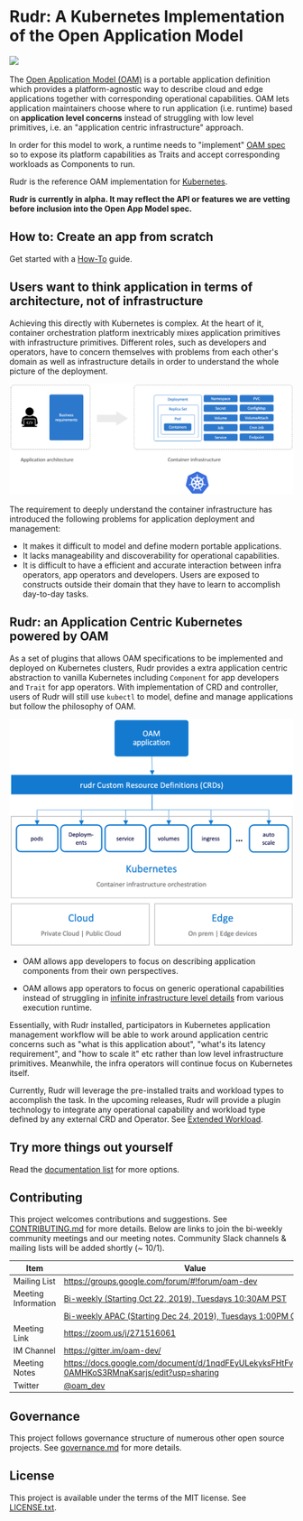 # Rudr: A Kubernetes Implementation of the Open Application Model

![](https://github.com/oam-dev/rudr/workflows/Rust/badge.svg)

The [Open Application Model (OAM)](https://github.com/oam-dev/spec/blob/master/1.purpose_and_goals.md) is a portable application definition which provides a platform-agnostic way to describe cloud and edge applications together with corresponding operational capabilities. OAM lets application maintainers choose where to run application (i.e. runtime) based on **application level concerns** instead of struggling with low level primitives, i.e. an "application centric infrastructure" approach. 

In order for this model to work, a runtime needs to "implement" [OAM spec](https://github.com/oam-dev/spec) so to expose its platform capabilities as Traits and accept corresponding workloads as Components to run.

Rudr is the reference OAM implementation for [Kubernetes](https://kubernetes.io/).

**Rudr is currently in alpha. It may reflect the API or features we are vetting before inclusion into the Open App Model spec.**

## How to: Create an app from scratch

Get started with a [How-To](./docs/how-to/create_component_from_scratch.md) guide.

## Users want to think application in terms of architecture, not of infrastructure

Achieving this directly with Kubernetes is complex. At the heart of it, container orchestration platform inextricably mixes application primitives with infrastructure primitives. Different roles, such as developers and operators, have to concern themselves with problems from each other's domain as well as infrastructure details in order to understand the whole picture of the deployment.

![K8s is hard](./docs/media/k8s_application_complexities.png)

The requirement to deeply understand the container infrastructure has introduced the following problems for application deployment and management:

- It makes it difficult to model and define modern portable applications.
- It lacks manageability and discoverability for operational capabilities.
- It is difficult to have a efficient and accurate interaction between infra operators, app operators and developers. Users are exposed to constructs outside their domain that they have to learn to accomplish day-to-day tasks.

## Rudr: an Application Centric Kubernetes powered by OAM

As a set of plugins that allows OAM specifications to be implemented and deployed on Kubernetes clusters, Rudr provides a extra application centric abstraction to vanilla Kubernetes including `Component` for app developers and `Trait` for app operators. With implementation of CRD and controller, users of Rudr will still use `kubectl` to model, define and manage applications but follow the philosophy of OAM.

![rudr arch](./docs/media/rudr-how-it-works.png)

- OAM allows app developers to focus on describing application components from their own perspectives.

- OAM allows app operators to focus on generic operational capabilities instead of struggling in [infinite infrastructure level details](https://medium.com/flant-com/comparing-ingress-controllers-for-kubernetes-9b397483b46b) from various execution runtime.


Essentially, with Rudr installed, participators in Kubernetes application management workflow will be able to work around application centric concerns such as "what is this application about", "what's its latency requirement", and "how to scale it" etc rather than low level infrastructure primitives. Meanwhile, the infra operators will continue focus on Kubernetes itself.

Currently, Rudr will leverage the pre-installed traits and workload types to accomplish the task. In the upcoming releases, Rudr will provide a plugin technology to integrate any operational capability and workload type defined by any external CRD and Operator. See [Extended Workload](./docs/README.md#extended-workload).

## Try more things out yourself 

Read the [documentation list](./docs/README.md) for more options.

## Contributing

This project welcomes contributions and suggestions. See [CONTRIBUTING.md](CONTRIBUTING.md) for more details. Below are links to join the bi-weekly community meetings and our meeting notes. Community Slack channels & mailing lists will be added shortly (~ 10/1).

| Item        | Value  |
|---------------------|---|
| Mailing List | https://groups.google.com/forum/#!forum/oam-dev |
| Meeting Information | [Bi-weekly (Starting Oct 22, 2019), Tuesdays 10:30AM PST](https://calendar.google.com/calendar?cid=dDk5YThyNGIwOWJyYTJxajNlbWI0a2FvdGtAZ3JvdXAuY2FsZW5kYXIuZ29vZ2xlLmNvbQ) |
|  | [Bi-weekly APAC (Starting Dec 24, 2019), Tuesdays 1:00PM GMT+8](https://calendar.google.com/event?action=TEMPLATE&tmeid=MzJnbHR2b3R1bHYxMG0wc2YybDJjZmhuc2pfMjAxOTEyMjRUMDUwMDAwWiBmZW5namluZ2NoYW9AbQ&tmsrc=fengjingchao%40gmail.com&scp=ALL)|
| Meeting Link | https://zoom.us/j/271516061  |
| IM Channel       | https://gitter.im/oam-dev/  |
| Meeting Notes       | https://docs.google.com/document/d/1nqdFEyULekyksFHtFvgvFAYE-0AMHKoS3RMnaKsarjs/edit?usp=sharing |
| Twitter      | [@oam_dev](https://twitter.com/oam_dev) |

## Governance

This project follows governance structure of numerous other open source projects. See [governance.md](governance.md) for more details.

## License

This project is available under the terms of the MIT license. See [LICENSE.txt](LICENSE.txt).
